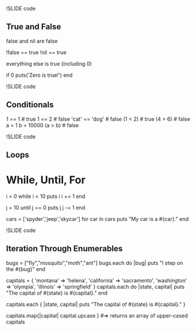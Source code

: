!SLIDE code
## True and False ##
  
  false and nil are false

  !false == true
  !nil == true

  everything else is true (including 0)

  if 0 
    puts('Zero is true!')
  end

!SLIDE code
## Conditionals ##

  1 == 1            # true
  1 == 2            # false
  'cat' == 'dog'    # false
  (1 < 2)           # true
  (4 > 6)           # false
  a = 1 
  b = 10000 
  (a > b)           # false
  
!SLIDE code
## Loops ##

  # While, Until, For
  
  i = 0
  while i < 10
    puts i
    i += 1
  end
  
  j = 10
  until j == 0
    puts j
    j -= 1
  end
  
  cars = ['spyder','jeep','skycar']
  for car in cars
    puts "My car is a #{car}."
  end

!SLIDE code
## Iteration Through Enumerables ##

  bugs = ["fly","mosquito","moth","ant"]
  bugs.each do |bug|
    puts "I step on the #{bug}"
  end
  
  capitals = {
    'montana'    => 'helena',
    'california' => 'sacramento',
    'washington' => 'olympia',
    'illinois'   => 'springfield'
  }
  capitals.each do |state, capital|
    puts "The capital of #{state} is #{capital}."
  end

  capitals.each { |state, capital|
    puts "The capital of #{state} is #{capital}."
  }

  capitals.map{|capital| capital.upcase } #=> returns an array of upper-cased capitals
 